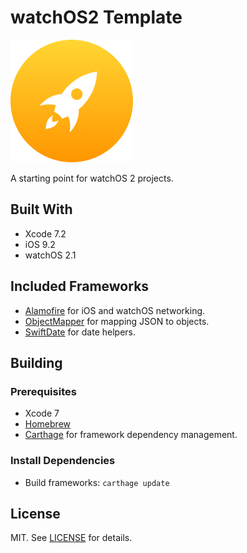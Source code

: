 # watchOS2 Template

![App Icon](https://github.com/chadkeck/watchOS2-template/raw/master/assets/README-icon.png "App Icon")

A starting point for watchOS 2 projects.

## Built With

* Xcode 7.2
* iOS 9.2
* watchOS 2.1

## Included Frameworks

* [Alamofire](https://github.com/Carthage/Carthage) for iOS and watchOS networking.
* [ObjectMapper](https://github.com/Hearst-DD/ObjectMapper) for mapping JSON to objects.
* [SwiftDate](https://github.com/malcommac/SwiftDate) for date helpers.

## Building

### Prerequisites

* Xcode 7
* [Homebrew](http://brew.sh)
* [Carthage](https://github.com/Carthage/Carthage) for framework dependency management.

### Install Dependencies

* Build frameworks: `carthage update`

## License

MIT. See [LICENSE](LICENSE) for details.
